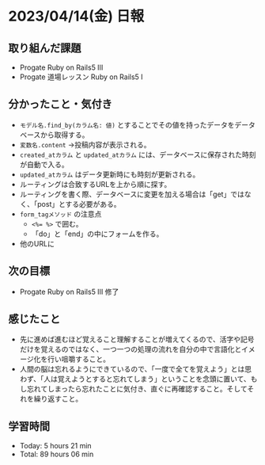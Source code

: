 # 2023/04/14(金) 日報
## 取り組んだ課題
- Progate Ruby on Rails5 Ⅲ
- Progate 道場レッスン Ruby on Rails5 Ⅰ

## 分かったこと・気付き
- `モデル名.find_by(カラム名: 値)` とすることでその値を持ったデータをデータベースから取得する。
- `変数名.content` →投稿内容が表示される。
- `created_atカラム` と `updated_atカラム` には、データベースに保存された時刻が自動で入る。
- `updated_atカラム` はデータ更新時にも時刻が更新される。
- ルーティングは合致するURLを上から順に探す。
- ルーティングを書く際、データベースに変更を加える場合は「get」ではなく、「post」とする必要がある。
- `form_tagメソッド` の注意点
  - `<%= %>` で囲む。
  - 「do」と「end」の中にフォームを作る。
- 他のURLに
 
## 次の目標
- Progate Ruby on Rails5 Ⅲ 修了

## 感じたこと
- 先に進めば進むほど覚えること理解することが増えてくるので、活字や記号だけを覚えるのではなく、一つ一つの処理の流れを自分の中で言語化とイメージ化を行い咀嚼すること。
- 人間の脳は忘れるようにできているので、「一度で全てを覚えよう」とは思わず、「人は覚えようとすると忘れてしまう」ということを念頭に置いて、もし忘れてしまったら忘れたことに気付き、直ぐに再確認すること。そしてそれを繰り返すこと。

## 学習時間
- Today:  5 hours 21 min
- Total: 89 hours 06 min
